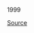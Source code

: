 1999

[Source](https://altex.ro/masina-de-spalat-rufe-frontala-slim-lg-f2wr508sbm-steam-8-kg-1200rpm-clasa-a-negru/cpd/MSFF2WR508SBM/)